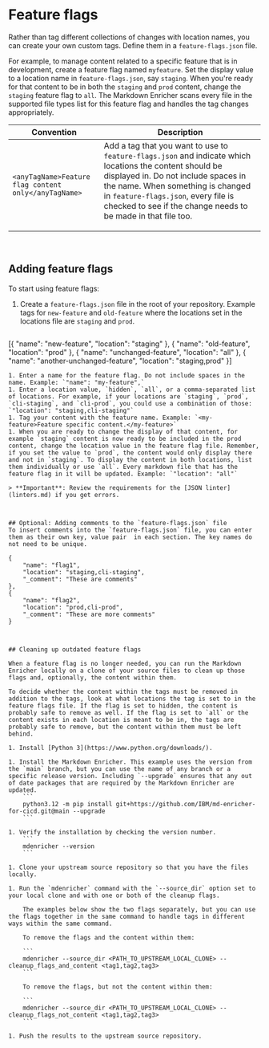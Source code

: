 <!--
# Copyright 2022, 2024 IBM Inc. All rights reserved
# SPDX-License-Identifier: Apache2.0
# Last updated: 2024-05-01
-->

# Feature flags

Rather than tag different collections of changes with location names, you can create your own custom tags. Define them in a `feature-flags.json` file. 

For example, to manage content related to a specific feature that is in development, create a feature flag named `myfeature`. Set the display value to a location name in `feature-flags.json`, say `staging`. When you're ready for that content to be in both the `staging` and `prod` content, change the `staging` feature flag to `all`. The Markdown Enricher scans every file in the supported file types list for this feature flag and handles the tag changes appropriately.

|Convention|Description|
|----------|-----------|
|<code>&#60;anyTagName&#62;Feature flag content only&#60;/anyTagName&#62;</code>|Add a tag that you want to use to <code>feature-flags.json</code> and indicate which locations the content should be displayed in. Do not include spaces in the name. When something is changed in `feature-flags.json`, every file is checked to see if the change needs to be made in that file too. </p>|



<br />

## Adding feature flags

To start using feature flags: 
1. Create a `feature-flags.json` file in the root of your repository. Example tags for `new-feature` and `old-feature` where the locations set in the locations file are `staging` and `prod`.
    ```
[{
    "name": "new-feature",
    "location": "staging"
},
{
    "name": "old-feature",
    "location": "prod"
},
{
    "name": "unchanged-feature",
    "location": "all"
},
{
    "name": "another-unchanged-feature",
    "location": "staging,prod"
}]
```
1. Enter a name for the feature flag. Do not include spaces in the name. Example: `"name": "my-feature",`
1. Enter a location value, `hidden`, `all`, or a comma-separated list of locations. For example, if your locations are `staging`, `prod`, `cli-staging`, and `cli-prod`, you could use a combination of those: `"location": "staging,cli-staging"`
1. Tag your content with the feature name. Example: `<my-feature>Feature specific content.</my-feature>`
1. When you are ready to change the display of that content, for example `staging` content is now ready to be included in the prod content, change the location value in the feature flag file. Remember, if you set the value to `prod`, the content would only display there and not in `staging`. To display the content in both locations, list them individually or use `all`. Every markdown file that has the feature flag in it will be updated. Example: `"location": "all"`

> **Important**: Review the requirements for the [JSON linter](linters.md) if you get errors.



## Optional: Adding comments to the `feature-flags.json` file
To insert comments into the `feature-flags.json` file, you can enter them as their own key, value pair  in each section. The key names do not need to be unique.
```
    {
        "name": "flag1",
        "location": "staging,cli-staging",
        "_comment": "These are comments"
    },
    {
        "name": "flag2",
        "location": "prod,cli-prod",
        "_comment": "These are more comments"
    }
```


## Cleaning up outdated feature flags

When a feature flag is no longer needed, you can run the Markdown Enricher locally on a clone of your source files to clean up those flags and, optionally, the content within them.

To decide whether the content within the tags must be removed in addition to the tags, look at what locations the tag is set to in the feature flags file. If the flag is set to hidden, the content is probably safe to remove as well. If the flag is set to `all` or the content exists in each location is meant to be in, the tags are probably safe to remove, but the content within them must be left behind.

1. Install [Python 3](https://www.python.org/downloads/).

1. Install the Markdown Enricher. This example uses the version from the `main` branch, but you can use the name of any branch or a specific release version. Including `--upgrade` ensures that any out of date packages that are required by the Markdown Enricher are updated.
    ```
    python3.12 -m pip install git+https://github.com/IBM/md-enricher-for-cicd.git@main --upgrade
    ```

1. Verify the installation by checking the version number.
    ```
    mdenricher --version
    ```

1. Clone your upstream source repository so that you have the files locally.

1. Run the `mdenricher` command with the `--source_dir` option set to your local clone and with one or both of the cleanup flags.

    The examples below show the two flags separately, but you can use the flags together in the same command to handle tags in different ways within the same command.

    To remove the flags and the content within them:

    ```
    mdenricher --source_dir <PATH_TO_UPSTREAM_LOCAL_CLONE> --cleanup_flags_and_content <tag1,tag2,tag3>
    ```

    To remove the flags, but not the content within them:

    ```
    mdenricher --source_dir <PATH_TO_UPSTREAM_LOCAL_CLONE> --cleanup_flags_not_content <tag1,tag2,tag3>
    ```

1. Push the results to the upstream source repository.
